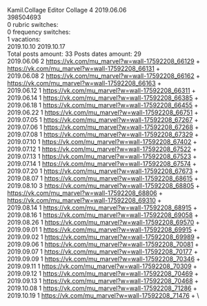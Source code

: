 Kamil.Collage	Editor Collage 4 2019.06.06\
398504693\
0 rubric switches:\
0 frequency switches:\
1 vacations:\
2019.10.10 2019.10.17 \
Total posts amount: 33	Posts dates amount: 29\
2019.06.06 2 https://vk.com/mu_marvel?w=wall-17592208_66129 + https://vk.com/mu_marvel?w=wall-17592208_66131 + \
2019.06.08 2 https://vk.com/mu_marvel?w=wall-17592208_66162 + https://vk.com/mu_marvel?w=wall-17592208_66163 + \
2019.06.12 1 https://vk.com/mu_marvel?w=wall-17592208_66311 + \
2019.06.14 1 https://vk.com/mu_marvel?w=wall-17592208_66385 + \
2019.06.18 1 https://vk.com/mu_marvel?w=wall-17592208_66455 + \
2019.06.22 1 https://vk.com/mu_marvel?w=wall-17592208_66751 + \
2019.07.05 1 https://vk.com/mu_marvel?w=wall-17592208_67267 + \
2019.07.06 1 https://vk.com/mu_marvel?w=wall-17592208_67268 + \
2019.07.08 1 https://vk.com/mu_marvel?w=wall-17592208_67329 + \
2019.07.10 1 https://vk.com/mu_marvel?w=wall-17592208_67402 + \
2019.07.12 1 https://vk.com/mu_marvel?w=wall-17592208_67522 + \
2019.07.13 1 https://vk.com/mu_marvel?w=wall-17592208_67523 + \
2019.07.14 1 https://vk.com/mu_marvel?w=wall-17592208_67574 + \
2019.07.20 1 https://vk.com/mu_marvel?w=wall-17592208_67673 + \
2019.08.07 1 https://vk.com/mu_marvel?w=wall-17592208_68615 + \
2019.08.10 3 https://vk.com/mu_marvel?w=wall-17592208_68805 + https://vk.com/mu_marvel?w=wall-17592208_68806 + https://vk.com/mu_marvel?w=wall-17592208_69310 + \
2019.08.14 1 https://vk.com/mu_marvel?w=wall-17592208_68915 + \
2019.08.16 1 https://vk.com/mu_marvel?w=wall-17592208_69058 + \
2019.08.26 1 https://vk.com/mu_marvel?w=wall-17592208_69570 + \
2019.09.01 1 https://vk.com/mu_marvel?w=wall-17592208_69915 + \
2019.09.02 1 https://vk.com/mu_marvel?w=wall-17592208_69989 + \
2019.09.06 1 https://vk.com/mu_marvel?w=wall-17592208_70081 + \
2019.09.07 1 https://vk.com/mu_marvel?w=wall-17592208_70177 + \
2019.09.09 1 https://vk.com/mu_marvel?w=wall-17592208_70346 + \
2019.09.11 1 https://vk.com/mu_marvel?w=wall-17592208_70309 + \
2019.09.12 1 https://vk.com/mu_marvel?w=wall-17592208_70469 + \
2019.09.13 1 https://vk.com/mu_marvel?w=wall-17592208_70468 + \
2019.10.08 1 https://vk.com/mu_marvel?w=wall-17592208_71286 + \
2019.10.19 1 https://vk.com/mu_marvel?w=wall-17592208_71476 + \

